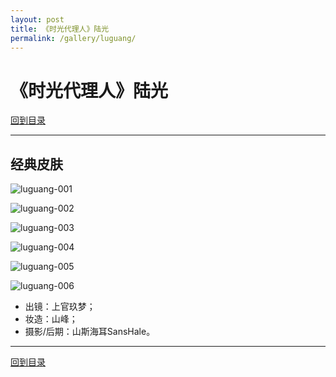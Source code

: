 ```yaml
---
layout: post
title: 《时光代理人》陆光
permalink: /gallery/luguang/
---
```


# 《时光代理人》陆光

[回到目录](../)

---

## 经典皮肤

![luguang-001](classic/luguang-001.jpg)

![luguang-002](classic/luguang-002.jpg)

![luguang-003](classic/luguang-003.jpg)

![luguang-004](classic/luguang-004.jpg)

![luguang-005](classic/luguang-005.jpg)

![luguang-006](classic/luguang-006.jpg)

- 出镜：上官玖梦；
- 妆造：山峰；
- 摄影/后期：山斯海耳SansHale。

---

[回到目录](../)